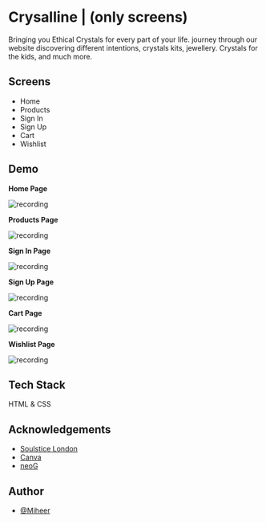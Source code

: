 # Crysalline | (only screens)

Bringing you Ethical Crystals for every part of your life. journey through our website discovering different intentions, crystals kits, jewellery. Crystals for the kids, and much more.

## Screens

- Home
- Products
- Sign In
- Sign Up
- Cart
- Wishlist


## Demo

**Home Page**

![recording](https://netlify-cocoon.netlify.app/.netlify/functions/fetch?code=307&path=eyJzaXRlX2lkIjoiNjFmZTNhNzQtYmY1My00YjYyLWI4MjYtNjQ2M2NlNGQ0NWJhIiwiZGVwbG95X2lkIjoiNjIwYzdmYThhM2FlYmEwMDA3MzEwMjFjIiwiaWQiOiIxNWRjODQ4Mi0wZTliLTQ2MDktOGY1Yy1lMTBlMDJlMGM0ZjAifQ==)

**Products Page**

![recording](https://netlify-cocoon.netlify.app/.netlify/functions/fetch?code=307&path=eyJzaXRlX2lkIjoiNjFmZTNhNzQtYmY1My00YjYyLWI4MjYtNjQ2M2NlNGQ0NWJhIiwiZGVwbG95X2lkIjoiNjIwYzdmYThhM2FlYmEwMDA3MzEwMjFjIiwiaWQiOiIwYTA1MGU4Yy0wZmQwLTRkZjAtYTExYi05YmQzNzlmMmVlOWEifQ==)

**Sign In Page**

![recording](https://netlify-cocoon.netlify.app/.netlify/functions/fetch?code=307&path=eyJzaXRlX2lkIjoiNjFmZTNhNzQtYmY1My00YjYyLWI4MjYtNjQ2M2NlNGQ0NWJhIiwiZGVwbG95X2lkIjoiNjIwYzdmYThhM2FlYmEwMDA3MzEwMjFjIiwiaWQiOiI5YWU2M2MwZi1iMzEzLTQ3NmMtYmFmNC0yOGMzMmE2NTYxZGMifQ==)

**Sign Up Page**

![recording](https://netlify-cocoon.netlify.app/.netlify/functions/fetch?code=307&path=eyJzaXRlX2lkIjoiNjFmZTNhNzQtYmY1My00YjYyLWI4MjYtNjQ2M2NlNGQ0NWJhIiwiZGVwbG95X2lkIjoiNjIwYzdmYThhM2FlYmEwMDA3MzEwMjFjIiwiaWQiOiJmNjM3MjUwZS0xODM2LTQzMGQtYTQyZC1kMGNkYjg4ZTQ5ODMifQ==)

**Cart Page**

![recording](https://netlify-cocoon.netlify.app/.netlify/functions/fetch?code=307&path=eyJzaXRlX2lkIjoiNjFmZTNhNzQtYmY1My00YjYyLWI4MjYtNjQ2M2NlNGQ0NWJhIiwiZGVwbG95X2lkIjoiNjIwYzdmYThhM2FlYmEwMDA3MzEwMjFjIiwiaWQiOiJkNGE0OGZhMS04MTBkLTQ1YjMtYjk2Mi00MTIxYzcxOWVhYWQifQ==)

**Wishlist Page**

![recording](https://netlify-cocoon.netlify.app/.netlify/functions/fetch?code=307&path=eyJzaXRlX2lkIjoiNjFmZTNhNzQtYmY1My00YjYyLWI4MjYtNjQ2M2NlNGQ0NWJhIiwiZGVwbG95X2lkIjoiNjIwYzdmYThhM2FlYmEwMDA3MzEwMjFjIiwiaWQiOiI1N2MwNzk0Ny0zMzBmLTQ3OTYtYWYzYy0zNzlhZGQ5M2UxNTkifQ==)


## Tech Stack

HTML & CSS


## Acknowledgements

 - [Soulstice London](https://www.soulsticelondon.com)
 - [Canva](https://www.canva.com/)
 - [neoG](https://neog.camp/)

## Author

- [@Miheer](https://github.com/miheertamkhane)
